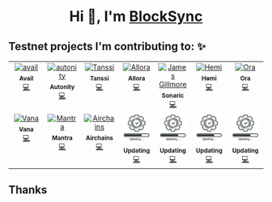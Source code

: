 <h1 align="center">Hi 👋, I'm <a href="https://block-sync.com/" target="blank">
BlockSync</a></h1>


## Testnet projects I'm contributing to: ✨
<!-- ALL-CONTRIBUTORS-LIST:START - Do not remove or modify this section -->
<!-- prettier-ignore-start -->
<!-- markdownlint-disable -->
<table>
  <tbody>
    <tr>
      <td align="center" valign="top" width="14.28%"><a href="https://github.com/0xblocksync/testnet/tree/main/avail"><img src="https://pbs.twimg.com/profile_images/1671126588694609920/THQgYJtf_400x400.png" width="100px;" alt="avail"/><br /><sub><b>Avail</b></sub></a><br /><a href="https://github.com/0xblocksync/testnet/tree/main/avail" title="Code">💻</a></td>
      <td align="center" valign="top" width="14.28%"><a href="https://github.com/0xblocksync/testnet/tree/main/autonity"><img src="https://pbs.twimg.com/profile_images/1627678067459063811/pICOOrh-_400x400.jpg" width="100px;" alt="autonity"/><br /><sub><b>Autonity</b></sub></a><br /><a href="https://github.com/0xblocksync/testnet/tree/main/autonity" title="Code">💻</a></td>
      <td align="center" valign="top" width="14.28%"><a href="https://github.com/0xblocksync/testnet/tree/main/tanssi"><img src="https://pbs.twimg.com/profile_images/1802005573627527168/eqO696at_400x400.jpg" width="100px;" alt="Tanssi"/><br /><sub><b>Tanssi</b></sub></a><br /><a href="https://github.com/0xblocksync/testnet/tree/main/tanssi" title="Code">💻</a></td>
      <td align="center" valign="top" width="14.28%"><a href="https://github.com/0xblocksync/testnet/tree/main/allora"><img src="https://pbs.twimg.com/profile_images/1793726657783812096/sDRnXVCd_400x400.jpg" width="100px;" alt="Allora"/><br /><sub><b>Allora</b></sub></a><br /><a href="https://github.com/0xblocksync/testnet/tree/main/allora" title="Code">💻</a></td>
      <td align="center" valign="top" width="14.28%"><a href="https://github.com/0xblocksync/testnet/tree/main/sonaric"><img src="https://pbs.twimg.com/profile_images/1790180518979620864/xA4bAt7X_400x400.png" width="100px;" alt="James Gillmore"/><br /><sub><b>Sonaric</b></sub></a><br /><a href="https://github.com/0xblocksync/testnet/tree/main/sonaric" title="Code">💻</a></td>
      <td align="center" valign="top" width="14.28%"><a href="https://github.com/0xblocksync/testnet/tree/main/hemi"><img src="https://pbs.twimg.com/profile_images/1834303544632991744/QEWxDxD4_400x400.png" width="100px;" alt="Hemi"/><br /><sub><b>Hemi</b></sub></a><br /><a href="https://github.com/0xblocksync/testnet/tree/main/hemi" title="Code">💻</a></td>
      <td align="center" valign="top" width="14.28%"><a href="https://github.com/0xblocksync/testnet/tree/main/Ora"><img src="https://pbs.twimg.com/profile_images/1778285790126321664/jVXadRx3_400x400.jpg" width="100px;" alt="Ora"/><br /><sub><b>Ora</b></sub></a><br /> <a href="https://github.com/0xblocksync/testnet/tree/main/Ora" title="Code">💻</a> </td>
    </tr>
    <tr>
      <td align="center" valign="top" width="14.28%"><a href="https://github.com/0xblocksync/testnet/tree/main/vana"><img src="https://pbs.twimg.com/profile_images/1854306364362784777/n_7fkh7I_400x400.jpg" width="100px;" alt="Vana"/><br /><sub><b>Vana</b></sub></a><br /><a href="https://github.com/0xblocksync/testnet/tree/main/vana" title="Vana">💻</a></td>
      <td align="center" valign="top" width="14.28%"><a href="https://github.com/elsusel/testnet/tree/main/mantra"><img src="https://pbs.twimg.com/profile_images/1790339778346618880/ihlLQAMC_400x400.jpg" width="100px;" alt="Mantra"/><br /><sub><b>Mantra</b></sub></a><br /><a href="https://github.com/elsusel/testnet/tree/main/mantra" title="Mantra">💻</a></td>
            <td align="center" valign="top" width="14.28%"><a href="https://github.com/elsusel/testnet/tree/main/airchains"><img src="https://pbs.twimg.com/profile_images/1689908960726245376/NSEHl_ga_400x400.jpg" width="100px;" alt="Airchains"/><br /><sub><b>Airchains</b></sub></a><br /><a href="https://github.com/elsusel/testnet/tree/main/airchains" title="Airchains">💻</a></td>
      <td align="center" valign="top" width="14.28%"><a href=""><img src="https://raw.githubusercontent.com/0xblocksync/testnet/refs/heads/main/updating.png" width="100px;" alt="Updating"/><br /><sub><b>Updating</b></sub></a><br /><a href="" title="Updating">💻</a></td>
      <td align="center" valign="top" width="14.28%"><a href=""><img src="https://raw.githubusercontent.com/0xblocksync/testnet/refs/heads/main/updating.png" width="100px;" alt="Updating"/><br /><sub><b>Updating</b></sub></a><br /><a href="" title="Updating">💻</a></td>
      <td align="center" valign="top" width="14.28%"><a href=""><img src="https://raw.githubusercontent.com/0xblocksync/testnet/refs/heads/main/updating.png" width="100px;" alt="Updating"/><br /><sub><b>Updating</b></sub></a><br /><a href="" title="Updating">💻</a></td>
      <td align="center" valign="top" width="14.28%"><a href=""><img src="https://raw.githubusercontent.com/0xblocksync/testnet/refs/heads/main/updating.png" width="100px;" alt="Updating"/><br /><sub><b>Updating</b></sub></a><br /><a href="" title="Updating">💻</a></td>
    </tr> 
  </tbody>
</table>

<!-- markdownlint-restore -->
<!-- prettier-ignore-end -->

<!-- ALL-CONTRIBUTORS-LIST:END -->

## Thanks

